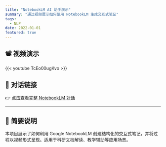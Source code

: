 ```yaml
---
title: "NotebookLM AI 助手演示"
summary: "通过视频展示如何使用 NotebookLM 生成交互式笔记"
tags:
  - NLP
date: 2022-01-01
featured: true
---
```


## 📽️ 视频演示

{{< youtube TcEo00ugKvo >}}

## 💬 对话链接

👉 [点击查看完整 NotebookLM 对话](https://notebooklm.google.com/share/your_notebooklm_link)

---

## 📄 简要说明

本项目展示了如何利用 Google NotebookLM 创建结构化的交互式笔记，并将过程以视频形式呈现。适用于科研文档解读、教学辅助等应用场景。


